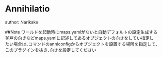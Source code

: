# Annihilatio
author: Narikake

##Note
ワールドを起動時にmaps.yamlがないと自動デフォルトの設定生成する
釜戸の向きなどmaps.yamlに記述してあるオブジェクトの向きをしてい指定したい場合は､コマンドのanniconfigからオブジェクトを設置する場所を指定して､このプラグインを抜き､向きを設定してください